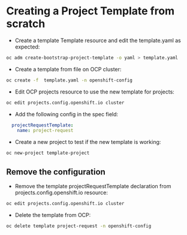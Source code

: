 # Creating a Project Template from scratch

- Create a template Template resource and edit the template.yaml as expected:

```sh
oc adm create-bootstrap-project-template -o yaml > template.yaml
```

- Create a template from file on OCP cluster:

```sh
oc create -f  template.yaml -n openshift-config
```

- Edit OCP projects resource to use the new template for projects: 

```sh
oc edit projects.config.openshift.io cluster
```

- Add the following config in the spec field:

```yaml
  projectRequestTemplate:
    name: project-request
```

- Create a new project to test if the new template is working:

```sh
oc new-project template-project
```

## Remove the configuration

- Remove the template projectRequestTemplate declaration from projects.config.openshift.io resource:
```sh
oc edit projects.config.openshift.io cluster
```

- Delete the template from OCP:
```sh
oc delete template project-request -n openshift-config
```